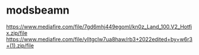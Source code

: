 # modsbeamn


https://www.mediafire.com/file/7gd6mhj449egoml/kn0z_Land_100.V2_Hotfix.zip/file
https://www.mediafire.com/file/ylltgclw7ua8haw/rb3+2022edited+by+w6r3+(1).zip/file

